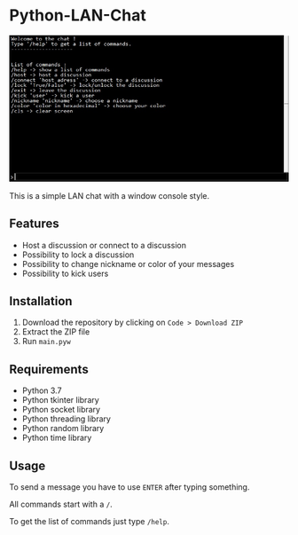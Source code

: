 # Python-LAN-Chat
![Preview image](./preview/preview.jpg)

This is a simple LAN chat with a window console style.
## Features
- Host a discussion or connect to a discussion
- Possibility to lock a discussion
- Possibility to change nickname or color of your messages
- Possibility to kick users
## Installation
1. Download the repository by clicking on `Code > Download ZIP`
2. Extract the ZIP file
3. Run `main.pyw`
## Requirements
- Python 3.7
- Python tkinter library
- Python socket library
- Python threading library
- Python random library
- Python time library
## Usage
To send a message you have to use `ENTER` after typing something.

All commands start with a `/`.

To get the list of commands just type `/help`.